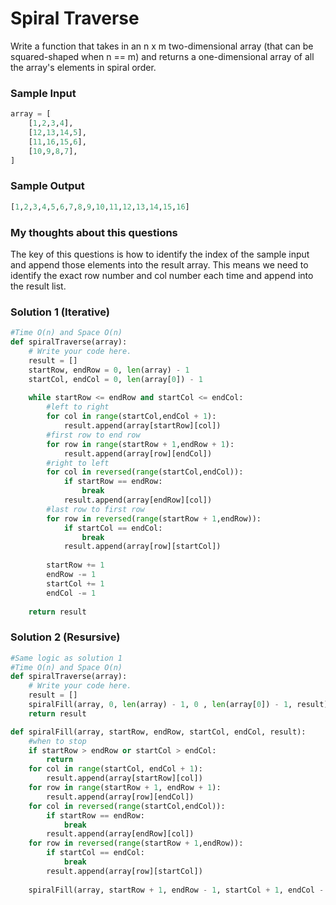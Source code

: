 
# Spiral Traverse

Write a function that takes in an n x m two-dimensional array (that
can be squared-shaped when n == m) and returns a one-dimensional array
of all the array's elements in spiral order.




### Sample Input

```python
array = [
    [1,2,3,4],
    [12,13,14,5],
    [11,16,15,6],
    [10,9,8,7],
]
```


### Sample Output

```python
[1,2,3,4,5,6,7,8,9,10,11,12,13,14,15,16]
```
### My thoughts about this questions

The key of this questions is how to identify the index of the sample input and 
append those elements into the result array. This means we need to identify 
the exact row number and col number each time and append into the result list.

### Solution 1 (Iterative)
```python
#Time O(n) and Space O(n)
def spiralTraverse(array):
    # Write your code here.
    result = []
	startRow, endRow = 0, len(array) - 1
	startCol, endCol = 0, len(array[0]) - 1
	
	while startRow <= endRow and startCol <= endCol:
		#left to right
		for col in range(startCol,endCol + 1):
			result.append(array[startRow][col])
		#first row to end row
		for row in range(startRow + 1,endRow + 1):
			result.append(array[row][endCol])
		#right to left
		for col in reversed(range(startCol,endCol)):
			if startRow == endRow:
				break
			result.append(array[endRow][col])
		#last row to first row
		for row in reversed(range(startRow + 1,endRow)):
			if startCol == endCol:
				break
			result.append(array[row][startCol])
		
		startRow += 1
		endRow -= 1
		startCol += 1
		endCol -= 1
	
	return result
```

### Solution 2 (Resursive)
```python
#Same logic as solution 1
#Time O(n) and Space O(n)
def spiralTraverse(array):
    # Write your code here.
    result = []
	spiralFill(array, 0, len(array) - 1, 0 , len(array[0]) - 1, result)
	return result

def spiralFill(array, startRow, endRow, startCol, endCol, result):
	#when to stop
	if startRow > endRow or startCol > endCol:
		return
	for col in range(startCol, endCol + 1):
		result.append(array[startRow][col])
	for row in range(startRow + 1, endRow + 1):
		result.append(array[row][endCol])
	for col in reversed(range(startCol,endCol)):
		if startRow == endRow:
			break
		result.append(array[endRow][col])
	for row in reversed(range(startRow + 1,endRow)):
		if startCol == endCol:
			break
		result.append(array[row][startCol])
	
	spiralFill(array, startRow + 1, endRow - 1, startCol + 1, endCol - 1, result)
		

```